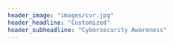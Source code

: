 ```yaml
---
header_image: "images/cvr.jpg"
header_headline: "Customized"
header_subheadline: "Cybersecurity Awareness"
---
```

